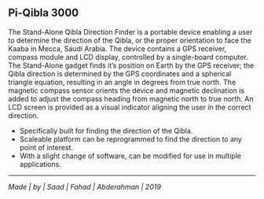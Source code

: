 ## Pi-Qibla 3000

The Stand-Alone Qibla Direction Finder is a portable device enabling a user to determine the direction of the Qibla, 
or the proper orientation to face the Kaaba in Mecca, Saudi Arabia. 
The device contains a GPS receiver, compass module and LCD display, controlled by a single-board computer. 
The Stand-Alone gadget finds it’s position on Earth by the GPS receiver; the Qibla direction is determined by the GPS coordinates and a spherical triangle equation, resulting in an angle in degrees from true north. 
The magnetic compass sensor orients the device and magnetic declination is added to adjust the compass heading from magnetic north to true north. An LCD screen is provided as a visual indicator aligning the user in the correct direction. 

- Specifically built for finding the direction of the Qibla.
- Scaleable platform can be reprogrammed to find the direction to any point of interest. 
- With a slight change of software, can be modified for use in multiple applications.

___

_Made  | by  | Saad  | Fahad  | Abderahman  | 2019_
